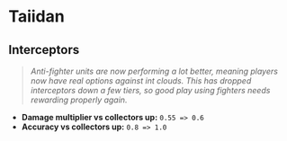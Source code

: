 # Taiidan

## Interceptors
> *Anti-fighter units are now performing a lot better, meaning players now have real options against int clouds. This has dropped interceptors down a few tiers, so good play using fighters needs rewarding properly again.*
* **Damage multiplier vs collectors up:** `0.55 => 0.6`
* **Accuracy vs collectors up:** `0.8 => 1.0`
